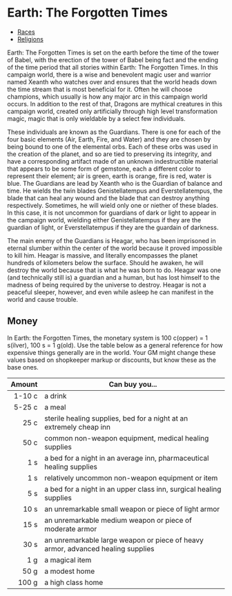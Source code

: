 # Earth: The Forgotten Times
* [Races](/worlds/earth_the_forgotten_times/races/)
* [Religions](/worlds/earth_the_forgotten_times/races/) 
	

Earth: The Forgotten Times is set on the earth before the time of the tower of Babel, with the erection of the tower of Babel being fact and the ending of the time period that all stories within Earth: The Forgotten Times. In this campaign world, there is a wise and benevolent magic user and warrior named Xeanth who watches over and ensures that the world heads down the time stream that is most beneficial for it. Often he will choose champions, which usually is how any major arc in this campaign world occurs. In addition to the rest of that, Dragons are mythical creatures in this campaign world, created only artificially through high level transformation magic, magic that is only wieldable by a select few individuals.

These individuals are known as the Guardians. There is one for each of the four basic elements (Air, Earth, Fire, and Water) and they are chosen by being bound to one of the elemental orbs. Each of these orbs was used in the creation of the planet, and so are tied to preserving its integrity, and have a corresponding artifact made of an unknown indestructible material that appears to be some form of gemstone, each a different color to represent their element; air is green, earth is orange, fire is red, water is blue. The Guardians are lead by Xeanth who is the Guardian of balance and time. He wields the twin blades Genistellatempus and Everstellatempus, the blade that can heal any wound and the blade that can destroy anything respectively. Sometimes, he will wield only one or niether of these blades. In this case, it is not uncommon for guardians of dark or light to appear in the campaign world, wielding either Genistellatempus if they are the guardian of light, or Everstellatempus if they are the guardain of darkness.

The main enemy of the Guardians is Heagar, who has been imprisoned in eternal slumber within the center of the world because it proved impossible to kill him. Heagar is massive, and literally encompasses the planet hundreds of kilometers below the surface. Should he awaken, he will destroy the world because that is what he was born to do. Heagar was one (and technically still is) a guardian and a human, but has lost himself to the madness of being required by the universe to destroy. Heagar is not a peaceful sleeper, however, and even while asleep he can manifest in the world and cause trouble.



## Money
In Earth: the Forgotten Times, the monetary system is 100 c(opper) = 1 s(ilver), 100 s = 1 g(old). Use the table below as a general reference for how expensive things generally are in the world. Your GM might change these values based on shopkeeper markup or discounts, but know these as the base ones.

| Amount | Can buy you... |
| -----: | ---------------------- |
| 1-10 c | a drink |
| 5-25 c | a meal |
| 25 c | sterile healing supplies, bed for a night at an extremely cheap inn |
| 50 c | common non-weapon equipment, medical healing supplies |
| 1 s | a bed for a night in an average inn, pharmaceutical healing supplies |
| 1 s | relatively uncommon non-weapon equipment or item |
| 5 s | a bed for a night in an upper class inn, surgical healing supplies |
| 10 s | an unremarkable small weapon or piece of light armor |
| 15 s | an unremarkable medium weapon or piece of moderate armor |
| 30 s | an unremarkable large weapon or piece of heavy armor, advanced healing supplies |
| 1 g | a magical item |
| 50 g | a modest home |
| 100 g | a high class home |